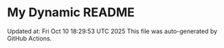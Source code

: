 # My Dynamic README
Updated at: Fri Oct 10 18:29:53 UTC 2025
This file was auto-generated by GitHub Actions.

